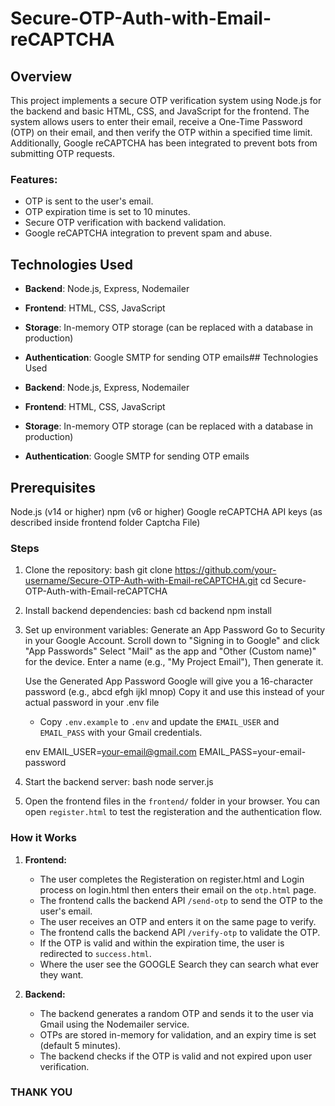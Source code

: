 # Secure-OTP-Auth-with-Email-reCAPTCHA

## Overview

This project implements a secure OTP verification system using Node.js for the backend and basic HTML, CSS, and JavaScript for the frontend. The system allows users to enter their email, receive a One-Time Password (OTP) on their email, and then verify the OTP within a specified time limit. Additionally, Google reCAPTCHA has been integrated to prevent bots from submitting OTP requests.

### Features:
- OTP is sent to the user's email.
- OTP expiration time is set to 10 minutes.
- Secure OTP verification with backend validation.
- Google reCAPTCHA integration to prevent spam and abuse.

## Technologies Used

- **Backend**: Node.js, Express, Nodemailer
- **Frontend**: HTML, CSS, JavaScript
- **Storage**: In-memory OTP storage (can be replaced with a database in production)
- **Authentication**: Google SMTP for sending OTP emails## Technologies Used

- **Backend**: Node.js, Express, Nodemailer
- **Frontend**: HTML, CSS, JavaScript
- **Storage**: In-memory OTP storage (can be replaced with a database in production)
- **Authentication**: Google SMTP for sending OTP emails

## Prerequisites
Node.js (v14 or higher)
npm (v6 or higher)
Google reCAPTCHA API keys (as described inside frontend folder Captcha File)

### Steps

1. Clone the repository:
    bash
    git clone https://github.com/your-username/Secure-OTP-Auth-with-Email-reCAPTCHA.git
    cd Secure-OTP-Auth-with-Email-reCAPTCHA
    

2. Install backend dependencies:
    bash
    cd backend
    npm install
    

3. Set up environment variables: 
    Generate an App Password
        Go to Security in your Google Account.
        Scroll down to "Signing in to Google" and click "App Passwords"
        Select "Mail" as the app and "Other (Custom name)" for the device.
        Enter a name (e.g., "My Project Email"), Then generate it.
   
   Use the Generated App Password
    Google will give you a 16-character password (e.g., abcd efgh ijkl mnop)
    Copy it and use this instead of your actual password in your .env file
    - Copy `.env.example` to `.env` and update the `EMAIL_USER` and `EMAIL_PASS` with your Gmail credentials.
    
    env
    EMAIL_USER=your-email@gmail.com
    EMAIL_PASS=your-email-password
    

5. Start the backend server:
    bash
    node server.js
    

6. Open the frontend files in the `frontend/` folder in your browser. You can open `register.html` to test the registeration and the authentication flow.

### How it Works

1. **Frontend:**
    - The user completes the Registeration on register.html and Login process on login.html then enters their email on the `otp.html` page.
    - The frontend calls the backend API `/send-otp` to send the OTP to the user's email.
    - The user receives an OTP and enters it on the same page to verify.
    - The frontend calls the backend API `/verify-otp` to validate the OTP.
    - If the OTP is valid and within the expiration time, the user is redirected to `success.html`.
    - Where the user see the GOOGLE Search they can search what ever they want.

2. **Backend:**
    - The backend generates a random OTP and sends it to the user via Gmail using the Nodemailer service.
    - OTPs are stored in-memory for validation, and an expiry time is set (default 5 minutes).
    - The backend checks if the OTP is valid and not expired upon user verification.
  

### THANK YOU
